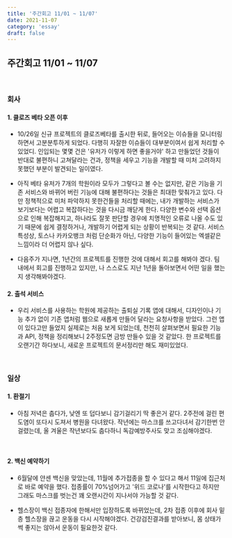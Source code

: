 ```yaml
---
title: '주간회고 11/01 ~ 11/07'
date: 2021-11-07
category: 'essay'
draft: false
---
```


## 주간회고 11/01 ~ 11/07

<br>

### 회사

#### 1. 클로즈 베타 오픈 이후

- 10/26일 신규 프로젝트의 클로즈베타를 출시한 뒤로, 들어오는 이슈들을 모니터링하면서 고분분투하게 되었다. 다행히 자잘한 이슈들이 대부분이여서 쉽게 처리할 수 있었디. 인입되는 몇몇 건은 '유저가 이렇게 하면 좋을거야' 하고 만들었던 것들이 반대로 불편하니 고쳐달라는 건과, 정책을 세우고 기능을 개발할 때 미처 고려하지 못했던 부분이 발견되는 일이였다.

- 아직 베타 유저가 7개의 학원이라 모두가 그렇다고 볼 수는 없지만, 같은 기능을 기존 서비스와 바뀌어 버린 기능에 대해 불편하다는 것들은 최대한 맞춰가고 있다. 다만 정책적으로 미처 파악하지 못한건들을 처리할 때에는, 내가 개발하는 서비스가 보기보다는 어렵고 복잡하다는 것을 다시금 깨닫게 한다. 다양한 변수와 선택 옵션으로 인해 복잡해지고, 하나라도 잘못 판단할 경우에 치명적인 오류로 나올 수도 있기 때문에 쉽게 결정하거나, 개발하기 어렵게 되는 상황이 반복되는 것 같다. 서비스 특성상, 토스나 카카오뱅크 처럼 단순화가 아닌, 다양한 기능이 들어있는 엑셀같은 느낌이라 더 어렵지 않나 싶다.

- 다음주가 지나면, 1년간의 프로젝트를 진행한 것에 대해서 회고를 해봐야 겠다. 팀 내에서 회고를 진행하고 있지만, 나 스스로도 지난 1년을 돌아보면서 어떤 일을 했는지 생각해봐야겠다.

#### 2. 출석 서비스

- 우리 서비스를 사용하는 학원에 제공하는 출퇴실 기록 앱에 대해서, 디자인이나 기능 추가 없이 기존 앱처럼 웹으로 새롭게 만들어 달라는 요청사항을 받았다. 그런 앱이 있다고만 들었지 실제로는 처음 보게 되었는데, 천천히 살펴보면서 필요한 기능과 API, 정책을 정리해보니 2주정도면 금방 만들수 있을 것 같았다. 한 프로젝트를 오랜기간 하다보니, 새로운 프로젝트의 문서정리만 해도 재미있었다.

<br/>

### 일상

#### 1. 환절기

- 아침 저녁은 춥다가, 낮엔 또 덥다보니 감기걸리기 딱 좋은거 같다. 2주전에 걸린 편도염이 또다시 도져서 병원을 다녀왔다. 작년에는 마스크를 쓰고다녀서 감기한번 안걸렸는데, 올 겨울은 작년보다도 춥다하니 독감예방주사도 맞고 조심해야겠다.

<br/>

#### 2. 백신 예약하기

- 6월달에 얀센 백신을 맞았는데, 11월에 추가접종을 할 수 있다고 해서 11일에 집근처로 바로 예약을 했다. 접종률이 70%넘어가고 '위드 코로나'를 시작한다고 하지만 그래도 마스크를 벗는건 꽤 오랜시간이 지나서야 가능할 것 같다.

- 헬스장이 백신 접종자에 한해서만 입장하도록 바뀌었는데, 2차 접종 이후에 회사 밑 층 헬스장을 끊고 운동을 다시 시작해야겠다. 건강검진결과를 받아보니, 몸 상태가 썩 좋지는 않아서 운동이 필요한것 같다.
